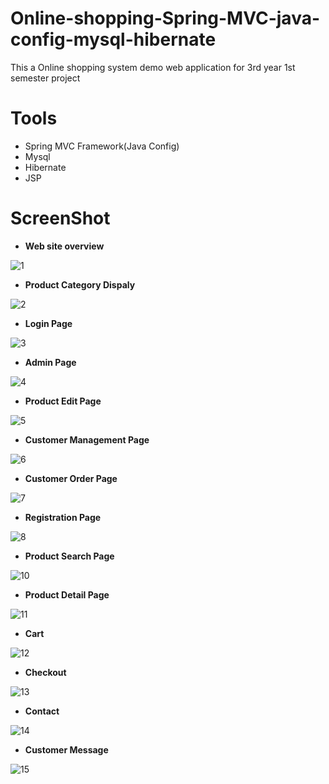 # Online-shopping-Spring-MVC-java-config-mysql-hibernate
This a Online shopping system demo web application  for 3rd year 1st semester project

# Tools
* Spring MVC  Framework(Java Config)
* Mysql 
* Hibernate
* JSP

# ScreenShot

* **Web site overview**

![1](https://user-images.githubusercontent.com/14239078/33281284-e5a834ac-d3ce-11e7-9758-ac19d3786098.PNG)

* **Product Category Dispaly**

![2](https://user-images.githubusercontent.com/14239078/33281285-e5f1a830-d3ce-11e7-9de8-37a2fc2f1d71.PNG)

* **Login Page**

![3](https://user-images.githubusercontent.com/14239078/33281286-e634f63a-d3ce-11e7-9390-7443450d730a.PNG)

* **Admin Page**

![4](https://user-images.githubusercontent.com/14239078/33281287-e6773414-d3ce-11e7-8672-74a6c9ad8b95.PNG)

* **Product Edit Page**

![5](https://user-images.githubusercontent.com/14239078/33281288-e6bcc6aa-d3ce-11e7-9fdf-c825b54efb56.PNG)

* **Customer Management Page**

![6](https://user-images.githubusercontent.com/14239078/33281289-e794c0a0-d3ce-11e7-89a2-d6b48b1ff79f.PNG)

* **Customer Order Page**

![7](https://user-images.githubusercontent.com/14239078/33281290-e7d5f6d8-d3ce-11e7-8df1-4d338cd06ed1.PNG)

* **Registration Page**

![8](https://user-images.githubusercontent.com/14239078/33281291-e81e41b8-d3ce-11e7-8d1d-eb9eccc50157.PNG)

* **Product Search Page**

![10](https://user-images.githubusercontent.com/14239078/33281297-e9c1d066-d3ce-11e7-9517-f456d857b9eb.PNG)

* **Product Detail Page**

![11](https://user-images.githubusercontent.com/14239078/33281298-ea07d156-d3ce-11e7-9895-237b7a71b377.PNG)

* **Cart**

![12](https://user-images.githubusercontent.com/14239078/33281299-ea486162-d3ce-11e7-967e-ebd690486d1f.PNG)

* **Checkout**

![13](https://user-images.githubusercontent.com/14239078/33281300-eb9ddd30-d3ce-11e7-816d-541652ac9820.PNG)

* **Contact**

![14](https://user-images.githubusercontent.com/14239078/33281301-ebe4f328-d3ce-11e7-83a9-37ee6bd494f1.PNG)

* **Customer Message**

![15](https://user-images.githubusercontent.com/14239078/33281302-ec29ebc2-d3ce-11e7-8a66-a94fbd100f6d.PNG)

